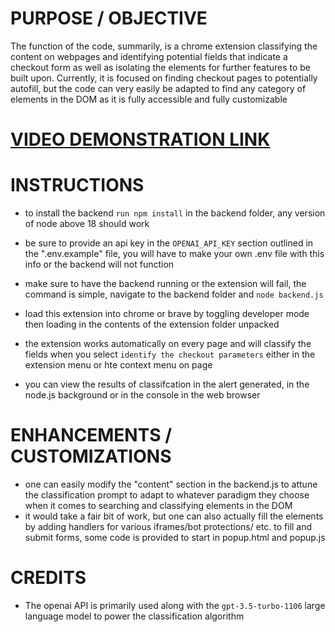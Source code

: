# PURPOSE / OBJECTIVE
The function of the code, summarily, is a chrome extension classifying the content on webpages and identifying potential fields that indicate a checkout form as well as isolating the elements for further features to be built upon. Currently, it is focused on finding checkout pages to potentially autofill, but the code can very easily be adapted to find any category of elements in the DOM as it is fully accessible and fully customizable


# [VIDEO DEMONSTRATION LINK](https://drive.google.com/file/d/1QwJngeRj3vtFdhc-qxd6pi9EUcoXM9vm/view?usp=drive_link)

# INSTRUCTIONS
- to install the backend `run npm install` in the backend folder, any version of node above 18 should work

- be sure to provide an api key in the `OPENAI_API_KEY` section outlined in the ".env.example" file, you will have to make your own .env file with this info or the backend will not function

- make sure to have the backend running or the extension will fail, the command is simple, navigate to the backend folder and `node backend.js`

- load this extension into chrome or brave by toggling developer mode then loading in the contents of the extension folder unpacked

- the extension works automatically on every page and will classify the fields when you select `identify the checkout parameters` either in the extension menu or hte context menu on page

- you can view the results of classifcation in the alert generated, in the node.js background or in the console in the web browser

# ENHANCEMENTS / CUSTOMIZATIONS
- one can easily modify the "content" section in the backend.js to attune the classification prompt to adapt to whatever paradigm they choose when it comes to searching and classifying elements in the DOM
- it would take a fair bit of work, but one can also actually fill the elements by adding handlers for various iframes/bot protections/ etc. to fill and submit forms, some code is provided to start in popup.html and popup.js

# CREDITS
- The openai API is primarily used along with the `gpt-3.5-turbo-1106` large language model to power the classification algorithm
